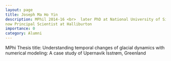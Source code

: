 ```yaml
---
layout: page
title: Joseph Ma Ho Yin
description: MPhil 2014-16 <br>  later PhD at National University of Singapore <br> 
now Principal Scientist at Halliburton
importance: 0
category: Alumni
---
```

MPhi Thesis title: Understanding temporal changes of glacial dynamics with numerical modeling: A case study of Upernavik Isstrøm, Greenland

